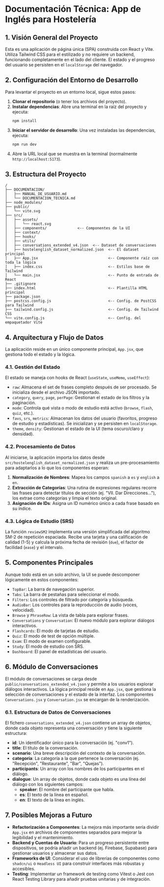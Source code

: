 # Documentación Técnica: App de Inglés para Hostelería

## 1. Visión General del Proyecto

Esta es una aplicación de página única (SPA) construida con React y Vite. Utiliza Tailwind CSS para el estilizado y no requiere un backend, funcionando completamente en el lado del cliente. El estado y el progreso del usuario se persisten en el `localStorage` del navegador.

## 2. Configuración del Entorno de Desarrollo

Para levantar el proyecto en un entorno local, sigue estos pasos:

1.  **Clonar el repositorio** (o tener los archivos del proyecto).
2.  **Instalar dependencias**: Abre una terminal en la raíz del proyecto y ejecuta:
    ```bash
    npm install
    ```
3.  **Iniciar el servidor de desarrollo**: Una vez instaladas las dependencias, ejecuta:
    ```bash
    npm run dev
    ```
4.  Abre la URL local que se muestra en la terminal (normalmente `http://localhost:5173`).

## 3. Estructura del Proyecto

```
/
├── DOCUMENTACION/
│   ├── MANUAL_DE_USUARIO.md
│   └── DOCUMENTACION_TECNICA.md
├── node_modules/
├── public/
│   └── vite.svg
├── src/
│   ├── assets/
│   │   └── react.svg
│   ├── components/              <-- Componentes de la UI
│   ├── context/
│   ├── hooks/
│   ├── utils/
│   ├── conversations_extended_v4.json  <-- Dataset de conversaciones
│   ├── hostelenglish_dataset_normalized.json  <-- El dataset principal
│   ├── App.jsx                                <-- Componente raíz con toda la lógica
│   ├── index.css                              <-- Estilos base de Tailwind
│   └── main.jsx                               <-- Punto de entrada de React
├── .gitignore
├── index.html                                 <-- Plantilla HTML principal
├── package.json
├── postcss.config.js                          <-- Config. de PostCSS para Tailwind
├── tailwind.config.js                         <-- Config. de Tailwind CSS
└── vite.config.js                             <-- Config. del empaquetador Vite
```

## 4. Arquitectura y Flujo de Datos

La aplicación reside en un único componente principal, `App.jsx`, que gestiona todo el estado y la lógica.

### 4.1. Gestión del Estado

El estado se maneja con hooks de React (`useState`, `useMemo`, `useEffect`):

- `raw`: Almacena el set de frases completo después de ser procesado. Se inicializa desde el archivo JSON importado.
- `category`, `query`, `page`, `perPage`: Gestionan el estado de los filtros y la paginación.
- `mode`: Controla qué vista o modo de estudio está activo (`browse`, `flash`, `quiz`, etc.).
- `favs`, `srs`, `metrics`: Almacenan los datos del usuario (favoritos, progreso de estudio y estadísticas). Se inicializan y se persisten en `localStorage`.
- `theme`, `density`: Gestionan el estado de la UI (tema oscuro/claro y densidad).

### 4.2. Procesamiento de Datos

Al iniciarse, la aplicación importa los datos desde `src/hostelenglish_dataset_normalized.json` y realiza un pre-procesamiento para adaptarlos a lo que los componentes esperan:

1.  **Normalización de Nombres**: Mapea los campos `spanish` a `es` y `english` a `en`.
2.  **Extracción de Categorías**: Una rutina de expresiones regulares recorre las frases para detectar títulos de sección (ej. "VII. Dar Direcciones..."), los extrae como categorías y limpia el texto original.
3.  **Asignación de IDs**: Asigna un ID numérico único a cada frase basado en su índice.

### 4.3. Lógica de Estudio (SRS)

La función `reviewSM2` implementa una versión simplificada del algoritmo SM-2 de repetición espaciada. Recibe una tarjeta y una calificación de calidad (1-5) y calcula la próxima fecha de revisión (`due`), el factor de facilidad (`ease`) y el intervalo.

## 5. Componentes Principales

Aunque todo está en un solo archivo, la UI se puede descomponer lógicamente en estos componentes:

- `TopBar`: La barra de navegación superior.
- `Tabs`: La barra de pestañas para seleccionar el modo.
- `Filters`: Los controles de filtrado por categoría y búsqueda.
- `AudioBar`: Los controles para la reproducción de audio (voces, velocidad).
- `Browse` y `PhraseRow`: La vista de tabla para explorar frases.
- `Conversations` y `Conversation`: El nuevo módulo para explorar diálogos interactivos.
- `Flashcards`: El modo de tarjetas de estudio.
- `Quiz`: El modo de test de opción múltiple.
- `Exam`: El modo de examen configurable.
- `Study`: El modo de estudio con SRS.
- `Dashboard`: El panel de estadísticas del usuario.

## 6. Módulo de Conversaciones

El módulo de conversaciones se carga desde `public/conversations_extended_v4.json` y permite a los usuarios explorar diálogos interactivos. La lógica principal reside en `App.jsx`, que gestiona la selección de conversaciones y el estado de la interfaz. Los componentes `Conversations.jsx` y `Conversation.jsx` se encargan de la renderización.

### 6.1. Estructura de Datos de Conversaciones

El fichero `conversations_extended_v4.json` contiene un array de objetos, donde cada objeto representa una conversación y tiene la siguiente estructura:

- **id**: Un identificador único para la conversación (ej. "conv1").
- **title**: El título de la conversación.
- **scenario**: Una breve descripción del contexto de la conversación.
- **categoria**: La categoría a la que pertenece la conversación (ej. "Recepción", "Restaurante", "Bar", "Quejas").
- **participants**: Un array con los nombres de los participantes en el diálogo.
- **dialogue**: Un array de objetos, donde cada objeto es una línea del diálogo con los siguientes campos:
  - **speaker**: El nombre del participante que habla.
  - **es**: El texto de la línea en español.
  - **en**: El texto de la línea en inglés.

## 7. Posibles Mejoras a Futuro

- **Refactorización a Componentes**: La mejora más importante sería dividir `App.jsx` en archivos de componentes separados para mejorar la legibilidad y el mantenimiento.
- **Backend y Cuentas de Usuario**: Para un progreso persistente entre dispositivos, se podría añadir un backend (ej. Firebase, Supabase) para gestionar usuarios y almacenar sus datos.
- **Frameworks de UI**: Considerar el uso de librerías de componentes como `shadcn/ui` o `Headless UI` para construir interfaces más robustas y accesibles.
- **Testing**: Implementar un framework de testing como Vitest o Jest con React Testing Library para añadir pruebas unitarias y de integración.
